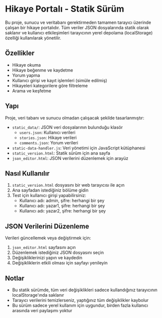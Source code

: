 # Hikaye Portalı - Statik Sürüm

Bu proje, sunucu ve veritabanı gerektirmeden tamamen tarayıcı üzerinde çalışan bir hikaye portalıdır. Tüm veriler JSON dosyalarında statik olarak saklanır ve kullanıcı etkileşimleri tarayıcının yerel depolama (localStorage) özelliği kullanılarak yönetilir.

## Özellikler

- Hikaye okuma
- Hikaye beğenme ve kaydetme
- Yorum yapma
- Kullanıcı girişi ve kayıt işlemleri (simüle edilmiş)
- Hikayeleri kategorilere göre filtreleme
- Arama ve keşfetme

## Yapı

Proje, veri tabanı ve sunucu olmadan çalışacak şekilde tasarlanmıştır:

- `static_data/`: JSON veri dosyalarının bulunduğu klasör
  - `users.json`: Kullanıcı verileri
  - `stories.json`: Hikaye verileri
  - `comments.json`: Yorum verileri
- `static-data-handler.js`: Veri yönetimi için JavaScript kütüphanesi
- `static_version.html`: Statik sürüm için ana sayfa
- `json_editor.html`: JSON verilerini düzenlemek için arayüz

## Nasıl Kullanılır

1. `static_version.html` dosyasını bir web tarayıcısı ile açın
2. Ana sayfadan istediğiniz bölüme gidin
3. Test için kullanıcı girişi yapabilirsiniz:
   - Kullanıcı adı: admin, şifre: herhangi bir şey
   - Kullanıcı adı: yazar1, şifre: herhangi bir şey
   - Kullanıcı adı: yazar2, şifre: herhangi bir şey

## JSON Verilerini Düzenleme

Verileri güncellemek veya değiştirmek için:

1. `json_editor.html` sayfasını açın
2. Düzenlemek istediğiniz JSON dosyasını seçin
3. Değişikliklerinizi yapın ve kaydedin
4. Değişikliklerin etkili olması için sayfayı yenileyin

## Notlar

- Bu statik sürümde, tüm veri değişiklikleri sadece kullandığınız tarayıcının localStorage'ında saklanır
- Tarayıcı verilerini temizlerseniz, yaptığınız tüm değişiklikler kaybolur
- Bu sürüm sadece yerel kullanım için uygundur, birden fazla kullanıcı arasında veri paylaşımı yoktur
